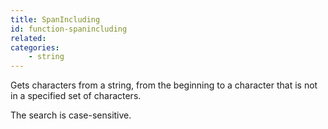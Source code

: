 ```yaml
---
title: SpanIncluding
id: function-spanincluding
related:
categories:
    - string
---
```


Gets characters from a string, from the beginning to a character that is not in a specified set of characters.

The search is case-sensitive.
